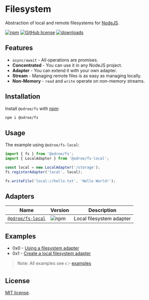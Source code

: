 # Filesystem

Abstraction of local and remote filesystems for [NodeJS](https://nodejs.org/).

[![npm](https://img.shields.io/npm/v/@odroe/fs?style=flat)](https://www.npmjs.com/package/@odroe/fs)
[![GitHub license](https://img.shields.io/github/license/odroe/fs?style=flat)](https://github.com/odroe/fs/blob/main/LICENSE)
[![downloads](https://badgen.net/npm/dt/@odroe/fs)](https://www.npmjs.com/package/@odroe/fs)

## Features

- `async/await` - All operations are promises.
- **Concentrated** - You can use it in any NodeJS project.
- **Adapter** - You can extend it with your own adapter.
- **Stream** - Managing remote files is as easy as managing locally.
- **Non-Memory** - `read` and `write` operate on non-memory streams.

## Installation

Install `@odroe/fs` with [npm](https://www.npmjs.com/):

```sh
npm i @odroe/fs
```

## Usage

The example using `@odroe/fs-local`:

```ts
import { fs } from '@odroe/fs';
import { LocalAdapter } from '@odroe/fs-local';

const local = new LocalAdapter('/storage');
fs.registerAdapter('local', local);

fs.writeFile('local://hello.txt', 'Hello World!');
```

## Adapters

| Name                                                               | Version                                                                | Description              |
| ------------------------------------------------------------------ | ---------------------------------------------------------------------- | ------------------------ |
| [`@odroe/fs-local`](https://www.npmjs.com/package/@odroe/fs-local) | ![npm](https://img.shields.io/npm/v/@odroe/fs-local?style=flat-square) | Local filesystem adapter |

## Examples

- 0x0 - [Using a filesystem adapter](https://github.com/odroe/fs/tree/main/examples/0.using_fs_adapter)
- 0x1 - [Create a local filesystem adapter](https://github.com/odroe/fs/tree/main/examples/1.create_a_local_adapter)

> Note: All examples see 👉 [examples](https://github.com/odroe/fs/tree/main/examples)

## License

[MIT license](https://github.com/odroe/fs/tree/main/LICENSE).
